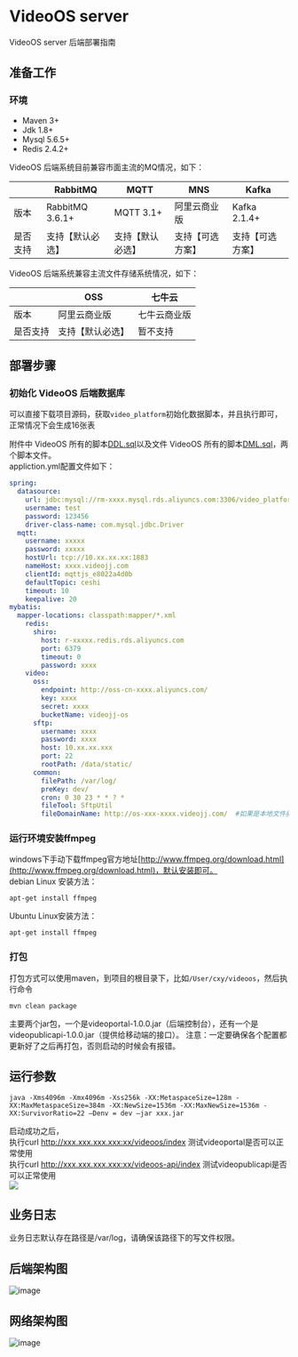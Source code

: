 # VideoOS server
VideoOS server 后端部署指南

## 准备工作

### 环境
* Maven 3+
* Jdk 1.8+
* Mysql 5.6.5+
* Redis 2.4.2+

VideoOS 后端系统目前兼容市面主流的MQ情况，如下：

|  | RabbitMQ | MQTT | MNS | Kafka |
| ------------ | ------------- | ------------ | ------------ | ------------ |
| 版本 | RabbitMQ 3.6.1+ | MQTT 3.1+ | 阿里云商业版 | Kafka 2.1.4+ |
| 是否支持 | 支持【默认必选】  | 支持【默认必选】 | 支持【可选方案】 | 支持【可选方案】 |

VideoOS 后端系统兼容主流文件存储系统情况，如下：

|  | OSS | 七牛云 |
| ------------ | ------------ | ------------ |
| 版本 | 阿里云商业版 | 七牛云商业版 |
| 是否支持 | 支持【默认必选】| 暂不支持 |

## 部署步骤

### 初始化 VideoOS 后端数据库

可以直接下载项目源码，获取`video_platform`初始化数据脚本，并且执行即可，正常情况下会生成16张表  

附件中 VideoOS 所有的脚本[DDL.sql](docs/DDL.sql)以及文件 VideoOS 所有的脚本[DML.sql](docs/DML.sql)，两个脚本文件。  
appliction.yml配置文件如下：
```yml
spring:
  datasource:
    url: jdbc:mysql://rm-xxxx.mysql.rds.aliyuncs.com:3306/video_platform
    username: test
    password: 123456
    driver-class-name: com.mysql.jdbc.Driver
  mqtt:
    username: xxxxx
    password: xxxxx
    hostUrl: tcp://10.xx.xx.xx:1883
    nameHost: xxxx.videojj.com
    clientId: mqttjs_e8022a4d0b
    defaultTopic: ceshi
    timeout: 10
    keepalive: 20
mybatis:
  mapper-locations: classpath:mapper/*.xml
    redis:
      shiro:
        host: r-xxxxx.redis.rds.aliyuncs.com
        port: 6379
        timeout: 0
        password: xxxx
    video:
      oss:
        endpoint: http://oss-cn-xxxx.aliyuncs.com/
        key: xxxx
        secret: xxxx
        bucketName: videojj-os
      sftp:
        username: xxxx
        password: xxxx
        host: 10.xx.xx.xxx
        port: 22
        rootPath: /data/static/
      common:
        filePath: /var/log/
        preKey: dev/
        cron: 0 30 23 * * ? *
        fileTool: SftpUtil
        fileDomainName: http://os-xxx-xxxx.videojj.com/  #如果是本地文件服务就填写这个
```

### 运行环境安装ffmpeg

windows下手动下载ffmpeg官方地址[http://www.ffmpeg.org/download.html](http://www.ffmpeg.org/download.html)，默认安装即可。  
debian Linux 安装方法：
```shell
apt-get install ffmpeg
```
Ubuntu Linux安装方法：
```shell
apt-get install ffmpeg
```

### 打包
打包方式可以使用maven，到项目的根目录下，比如`/User/cxy/videoos`，然后执行命令
```shell
mvn clean package
```
主要两个jar包，一个是videoportal-1.0.0.jar（后端控制台），还有一个是videopublicapi-1.0.0.jar（提供给移动端的接口）。 
注意：一定要确保各个配置都更新好了之后再打包，否则启动的时候会有报错。

## 运行参数
```shell
java -Xms4096m -Xmx4096m -Xss256k -XX:MetaspaceSize=128m -XX:MaxMetaspaceSize=384m -XX:NewSize=1536m -XX:MaxNewSize=1536m -XX:SurvivorRatio=22 –Denv = dev –jar xxx.jar
```
启动成功之后，  
执行curl http://xxx.xxx.xxx.xxx:xx/videoos/index 测试videoportal是否可以正常使用  
执行curl http://xxx.xxx.xxx.xxx:xx/videoos-api/index 测试videopublicapi是否可以正常使用  
![](https://wiki.videojj.com/download/attachments/2196191/image2019-2-1%2017%3A38%3A36.png?version=1&modificationDate=1549013916936&api=v2)

## 业务日志
业务日志默认存在路径是/var/log，请确保该路径下的写文件权限。

## 后端架构图
![image](https://user-images.githubusercontent.com/45788704/52118933-9d50c200-2652-11e9-8405-7731c27cc475.png)

## 网络架构图
![image](https://user-images.githubusercontent.com/45788704/52118941-a2ae0c80-2652-11e9-963a-2e36377caa57.png)



